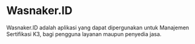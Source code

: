 # Wasnaker.ID

Wasnaker.ID adalah aplikasi yang dapat dipergunakan untuk Manajemen Sertifikasi  K3, bagi pengguna layanan maupun penyedia jasa.

